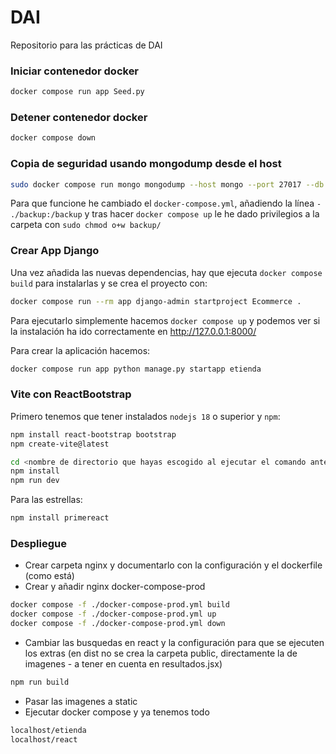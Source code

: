 # DAI

Repositorio para las prácticas de DAI

### Iniciar contenedor docker

```bash
docker compose run app Seed.py
```

### Detener contenedor docker

```bash
docker compose down
```
### Copia de seguridad usando mongodump desde el host

```bash
sudo docker compose run mongo mongodump --host mongo --port 27017 --db tienda --out backup/
```
Para que funcione he cambiado el `docker-compose.yml`, añadiendo la línea `- ./backup:/backup` y tras hacer `docker compose up`  le he dado privilegios a la carpeta con `sudo chmod o+w backup/`

### Crear App Django

Una vez añadida las nuevas dependencias, hay que ejecuta `docker compose build` para instalarlas y se crea el proyecto con:

```bash
docker compose run --rm app django-admin startproject Ecommerce .
```
Para ejecutarlo simplemente hacemos `docker compose up` y podemos ver si la instalación ha ido correctamente en http://127.0.0.1:8000/

Para crear la aplicación hacemos:

```bash
docker compose run app python manage.py startapp etienda
```

### Vite con ReactBootstrap

Primero tenemos que tener instalados `nodejs 18` o superior y `npm`:

```bash
npm install react-bootstrap bootstrap
npm create-vite@latest

cd <nombre de directorio que hayas escogido al ejecutar el comando anterior>
npm install
npm run dev
```

Para las estrellas:

```bash
npm install primereact
```

### Despliegue

- Crear carpeta nginx y documentarlo con la configuración y el dockerfile (como está)
- Crear y añadir nginx docker-compose-prod

```bash
docker compose -f ./docker-compose-prod.yml build
docker compose -f ./docker-compose-prod.yml up
docker compose -f ./docker-compose-prod.yml down
```

- Cambiar las busquedas en react y la configuración para que se ejecuten los extras (en dist no se crea la carpeta public, directamente la de imagenes - a tener en cuenta en resultados.jsx)

```bash
npm run build
```

- Pasar las imagenes a static
- Ejecutar docker compose y ya tenemos todo

```bash
localhost/etienda
localhost/react
```
